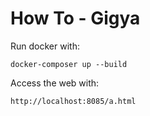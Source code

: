 # How To - Gigya

Run docker with:    

    docker-composer up --build
    
Access the web with:    

    http://localhost:8085/a.html